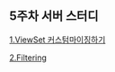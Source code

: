 ﻿
##  5주차 서버 스터디


[1.ViewSet 커스텀마이징하기](https://github.com/ParkJiSu28/5week_study/commit/dbb1dfd0602fa77a51b761485551cc99c964635e)


[2.Filtering](https://github.com/ParkJiSu28/likelion7th_5week_study/commit/5aa35a394671ede5b3dd6ee4db29efd87116c64a)

